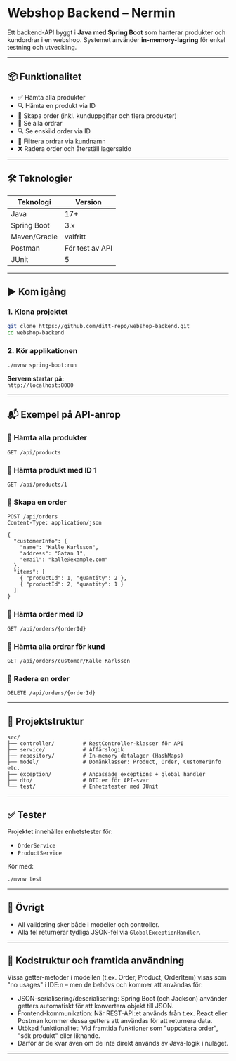 # Webshop Backend – Nermin

Ett backend-API byggt i **Java med Spring Boot** som hanterar produkter och kundordrar i en webshop. Systemet använder **in-memory-lagring** för enkel testning och utveckling.

---

## 📦 Funktionalitet

- ✅ Hämta alla produkter
- 🔍 Hämta en produkt via ID
- 🛒 Skapa order (inkl. kunduppgifter och flera produkter)
- 📃 Se alla ordrar
- 🔍 Se enskild order via ID
- 🧾 Filtrera ordrar via kundnamn
- ❌ Radera order och återställ lagersaldo

---

## 🛠️ Teknologier

| Teknologi      | Version |
|----------------|---------|
| Java           | 17+     |
| Spring Boot    | 3.x     |
| Maven/Gradle   | valfritt |
| Postman        | För test av API |
| JUnit          | 5       |

---

## ▶️ Kom igång

### 1. Klona projektet
```bash
git clone https://github.com/ditt-repo/webshop-backend.git
cd webshop-backend
```

### 2. Kör applikationen
```bash
./mvnw spring-boot:run
```

**Servern startar på:**  
`http://localhost:8080`

---

## 📬 Exempel på API-anrop

### 🔹 Hämta alla produkter
```
GET /api/products
```

### 🔹 Hämta produkt med ID 1
```
GET /api/products/1
```

### 🔹 Skapa en order
```
POST /api/orders
Content-Type: application/json

{
  "customerInfo": {
    "name": "Kalle Karlsson",
    "address": "Gatan 1",
    "email": "kalle@example.com"
  },
  "items": [
    { "productId": 1, "quantity": 2 },
    { "productId": 2, "quantity": 1 }
  ]
}
```

### 🔹 Hämta order med ID
```
GET /api/orders/{orderId}
```

### 🔹 Hämta alla ordrar för kund
```
GET /api/orders/customer/Kalle Karlsson
```

### 🔹 Radera en order
```
DELETE /api/orders/{orderId}
```

---

## 🧱 Projektstruktur

```
src/
├── controller/         # RestController-klasser för API
├── service/            # Affärslogik
├── repository/         # In-memory datalager (HashMaps)
├── model/              # Domänklasser: Product, Order, CustomerInfo etc.
├── exception/          # Anpassade exceptions + global handler
├── dto/                # DTO:er för API-svar
└── test/               # Enhetstester med JUnit
```

---

## ✅ Tester

Projektet innehåller enhetstester för:

- `OrderService`
- `ProductService`

Kör med:
```bash
./mvnw test
```

---

## 📌 Övrigt

- All validering sker både i modeller och controller.
- Alla fel returnerar tydliga JSON-fel via `GlobalExceptionHandler`.

---
## 📌 Kodstruktur och framtida användning
Vissa getter-metoder i modellen (t.ex. Order, Product, OrderItem) visas som "no usages" i IDE:n – men de behövs och kommer att användas för:
- JSON-serialisering/deserialisering: Spring Boot (och Jackson) använder getters automatiskt för att konvertera objekt till JSON.
- Frontend-kommunikation: När REST-API:et används från t.ex. React eller Postman kommer dessa getters att användas för att returnera data.
- Utökad funktionalitet: Vid framtida funktioner som "uppdatera order", "sök produkt" eller liknande.
- Därför är de kvar även om de inte direkt används av Java-logik i nuläget.
---